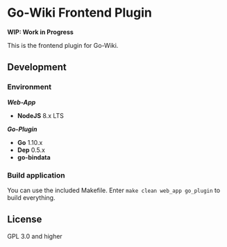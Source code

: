 # Go-Wiki Frontend Plugin

**WIP: Work in Progress**

This is the frontend plugin for Go-Wiki.

## Development

### Environment

___Web-App___
* **NodeJS** 8.x LTS

___Go-Plugin___
* **Go** 1.10.x
* **Dep** 0.5.x
* **go-bindata**

### Build application

You can use the included Makefile. Enter `make clean web_app go_plugin` to build everything.

## License

GPL 3.0 and higher